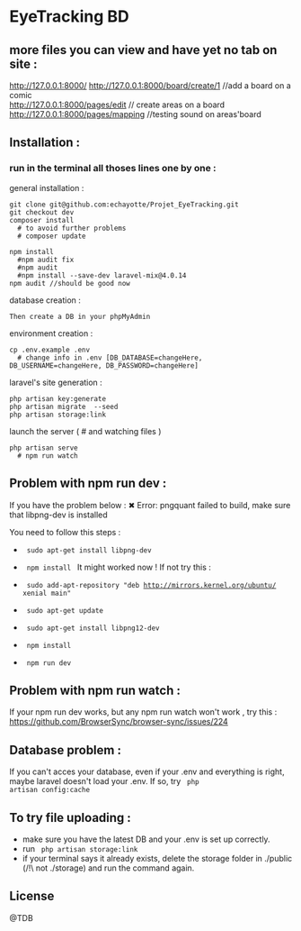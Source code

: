 # EyeTracking BD

## more files you can view and have yet no tab on site :
http://127.0.0.1:8000/
http://127.0.0.1:8000/board/create/1 //add a board on a comic  
http://127.0.0.1:8000/pages/edit // create areas on a board  
http://127.0.0.1:8000/pages/mapping //testing sound on areas'board  
## Installation :  

### run in the terminal all thoses lines one by one :

general installation :
```shell
git clone git@github.com:echayotte/Projet_EyeTracking.git
git checkout dev
composer install
  # to avoid further problems
  # composer update

npm install
  #npm audit fix
  #npm audit
  #npm install --save-dev laravel-mix@4.0.14
npm audit //should be good now
```
database creation :
```
Then create a DB in your phpMyAdmin
```
environment creation :
```shell
cp .env.example .env
  # change info in .env [DB_DATABASE=changeHere, DB_USERNAME=changeHere, DB_PASSWORD=changeHere]
```
laravel's site generation :
```shell
php artisan key:generate
php artisan migrate  --seed
php artisan storage:link
```
launch the server ( # and watching files )
```shell
php artisan serve
  # npm run watch
```

## Problem with npm run dev : 
If you have the problem below : 
  ✖ Error: pngquant failed to build, make sure that libpng-dev is installed

You need to follow this steps : 
- <code> sudo apt-get install libpng-dev </code>
- <code> npm install </code>
It might worked now ! If not try this : 

- <code> sudo add-apt-repository "deb http://mirrors.kernel.org/ubuntu/ xenial main"</code>
- <code> sudo apt-get update</code>
- <code> sudo apt-get install libpng12-dev</code>
- <code> npm install</code>
- <code> npm run dev </code>

## Problem with npm run watch : 
If your npm run dev works, but any npm run watch won't work , try this : https://github.com/BrowserSync/browser-sync/issues/224 

## Database problem :

If you can't acces your database, even if your .env and everything is right, maybe laravel doesn't load your .env.
If so, try <code> php artisan config:cache </code> 

## To try file uploading : 
- make sure you have the latest DB and your .env is set up correctly. 
- run <code> php artisan storage:link </code>  
- if your terminal says it already exists, delete the storage folder in ./public (/!\ not ./storage) and run the command again.

## License
@TDB
